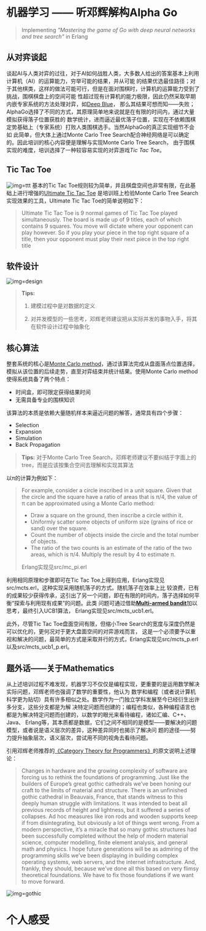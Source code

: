 # 机器学习 —— 听邓辉解构Alpha Go

>Implementing *"Mastering the game of Go with deep neural networks and tree search"* in Erlang

## 从对弈谈起

谈起AI与人类对弈的过往，对于AI如何战胜人类，大多数人给出的答案基本上利用计算机（AI）的运算能力，穷举可能的结果，并从可能
的结果优选最佳路径；对于其他棋类，这样的做法可能可行，但是在面对围棋时，计算机的运算能力受到了挑战，围棋棋盘上的空间可能
性超过现有计算机的能力极限，因此仍然采取早期内嵌专家系统的方法处理对弈，如[Deep Blue](https://en.wikipedia.org/wiki/Deep_Blue_(chess_computer))，
那么其结果可想而知——失败；AlphaGo选择了不同的方式，其原理简单地来说就是在有限的时间内，通过大量模拟获得落子位置获胜的
数学统计，进而逼近最优落子位置，实现在不依赖围棋定势基础上（专家系统）打败人类围棋选手。当然AlphaGo的真正实现细节不会如
此简单，但大体上通过Monte Carlo Tree Search配合神经网络是可以确定的。因此培训的核心内容便是理解与实现Monte Carlo Tree Search，
由于围棋实现的难度，培训选择了一种较容易实现的对弈游戏*Tic Tac Toe*。

## Tic Tac Toe

![img=ttt](http://www.craftsdirect.com/upload/project_images/tic-tac-toe-tile-board.jpg)
基本的Tic Tac Toe规则较为简单，并且棋盘空间也非常有限，在此基础上进行增强的[Ultimate Tic Tac Toe](http://bejofo.net/ttt)
是培训班上检验Monte Carlo Tree Search实现效果的工具，Ultimate Tic Tac Toe的简单说明如下：

>Ultimate Tic Tac Toe is 9 normal games of Tic Tac Toe played simultaneously. The board is made up of 9
>titles, each of which contains 9 squares. You move will dictate where your opponent can play however.
>So if you play your piece in the top right square of a title, then your opponent must play their next
>piece in the top right title

## 软件设计

![img=design](https://github.com/hxfirefox/alpha_in_erlang/blob/master/src/resources/alphaTTT%20design.png)

>**Tips:**
>
>1. 建模过程中是对数据的定义
>
>2. 对并发模型的一些思考，邓辉老师建议把从实际并发的事物入手，将其在软件设计过程中抽象化

## 核心算法

整套系统的核心是[Monte Carlo method](https://en.wikipedia.org/wiki/Monte_Carlo_method)，通过该算法完成从盘面落点位置选择，
模拟从该位置的后续走势，直至对弈结束并统计结果。使用Monte Carlo method使得系统具备了两个特点：
- 时间盒，即可限定获得结果时间
- 无需具备专业的围棋知识

该算法的本质是依赖大量随机样本来逼近问题的解答，通常具有四个步骤：
- Selection
- Expansion
- Simulation
- Back Propagation

>**Tips:** 对于Monte Carlo Tree Search，邓辉老师建议不要纠结于字面上的tree，而是应该按集合空间去理解和实现其算法

以π的计算为例如下：

>For example, consider a circle inscribed in a unit square. Given that the circle and the square have a
>ratio of areas that is π/4, the value of π can be approximated using a Monte Carlo method:
>
>- Draw a square on the ground, then inscribe a circle within it.
>- Uniformly scatter some objects of uniform size (grains of rice or sand) over the square.
>- Count the number of objects inside the circle and the total number of objects.
>- The ratio of the two counts is an estimate of the ratio of the two areas, which is π/4. Multiply the result by 4 to estimate π.
>
>Erlang实现见src/mc_pi.erl

利用相同原理和步骤即可在Tic Tac Toe上得到应用，Erlang实现见src/mcts.erl，这种实现采用随机落子的方式。随机落子在效率上比
较浪费，已有的成果较少获得传承，这引出了另一个问题，即在有限的时间内，落子选择如何平衡“探索与利用现有成果”的问题。此类
问题可通过借助[**Multi-armed bandit**](https://en.wikipedia.org/wiki/Multi-armed_bandit)加以思考，最终引入UCB1算法，
Erlang实现见src/mcts_ucb1.erl。

此外，尽管Tic Tac Toe盘面空间有限，但缩小Tree Search的宽度与深度仍然是可以优化的，更何况对于更大盘面空间的对弈游戏而言，
这是一个必须要予以重视和解决的问题，最简单的方式是采取并行的方式，Erlang实现见src/mcts_p.erl以及src/mcts_ucb1_p.erl。

## 题外话——关于Mathematics

从上述培训过程不难发现，机器学习不仅仅是编程实现，更重要的是运用数学解决实际问题，邓辉老师也强调了数学的重要性，他认为
数学和编程（或者说计算机科学更为贴切）具有许多相似之处。数学作为一门独立学科发展至今已经衍生出许多分支，这些分支都是为解
决特定问题而创建的；编程也类似，各种编程语言也都是为解决特定问题而创建的，以数学的眼光来看待编程，诸如汇编、C++、Java、
Erlang等，其本质都是数据，它们之间不相同的是模型——要解决的问题模型，或者说是语义层次的差异，这种差异同时也揭示了解决问
题的途径——努力提升抽象层次，语义层次，尝试用不同的视角去看待问题。

引用邓辉老师推荐的[《Category Theory for Programmers》](https://bartoszmilewski.com/2014/10/28/category-theory-for-programmers-the-preface/)的原文说明上述理论：

>Changes in hardware and the growing complexity of software are forcing us to rethink the foundations of programming. Just like the builders of Europe’s great gothic cathedrals we’ve been honing our craft to the limits of material and structure. There is an unfinished gothic cathedral in Beauvais, France, that stands witness to this deeply human struggle with limitations. It was intended to beat all previous records of height and lightness, but it suffered a series of collapses. Ad hoc measures like iron rods and wooden supports keep if from disintegrating, but obviously a lot of things went wrong. From a modern perspective, it’s a miracle that so many gothic structures had been successfully completed without the help of modern material science, computer modelling, finite element analysis, and general math and physics. I hope future generations will be as admiring of the programming skills we’ve been displaying in building complex operating systems, web servers, and the internet infrastructure. And, frankly, they should, because we’ve done all this based on very flimsy theoretical foundations. We have to fix those foundations if we want to move forward.

![img=gothic](https://bartoszmilewski.files.wordpress.com/2014/10/beauvais_interior_supports.jpg)

# 个人感受
